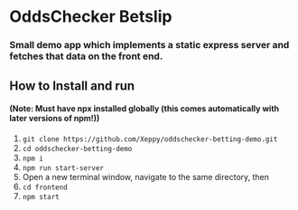 # OddsChecker Betslip

### Small demo app which implements a static express server and fetches that data on the front end.

## How to Install and run
#### (Note: Must have npx installed globally (this comes automatically with later versions of npm!))
1. `git clone https://github.com/Xeppy/oddschecker-betting-demo.git`
2. `cd oddschecker-betting-demo`
3. `npm i`
4. `npm run start-server`
5. Open a new terminal window, navigate to the same directory, then
6. `cd frontend`
7. `npm start`